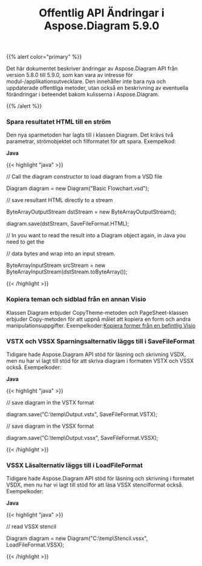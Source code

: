 ﻿---
title: Offentlig API Ändringar i Aspose.Diagram 5.9.0
type: docs
weight: 10
url: /sv/java/public-api-changes-in-aspose-diagram-5-9-0/
---
{{% alert color="primary" %}} 

Det här dokumentet beskriver ändringar av Aspose.Diagram API från version 5.8.0 till 5.9.0, som kan vara av intresse för modul-/applikationsutvecklare. Den innehåller inte bara nya och uppdaterade offentliga metoder, utan också en beskrivning av eventuella förändringar i beteendet bakom kulisserna i Aspose.Diagram.

{{% /alert %}} 
### **Spara resultatet HTML till en ström**
Den nya sparmetoden har lagts till i klassen Diagram. Det krävs två parametrar, strömobjektet och filformatet för att spara.
Exempelkod:

**Java**

{{< highlight "java" >}}

 // Call the diagram constructor to load diagram from a VSD file

Diagram diagram = new Diagram("Basic Flowchart.vsd");

// save resultant HTML directly to a stream

ByteArrayOutputStream dstStream = new ByteArrayOutputStream();

diagram.save(dstStream, SaveFileFormat.HTML);

// In you want to read the result into a Diagram object again, in Java you need to get the

// data bytes and wrap into an input stream.

ByteArrayInputStream srcStream = new ByteArrayInputStream(dstStream.toByteArray());

{{< /highlight >}}
### **Kopiera teman och sidblad från en annan Visio**
Klassen Diagram erbjuder CopyTheme-metoden och PageSheet-klassen erbjuder Copy-metoden för att uppnå målet att kopiera en form och andra manipulationsuppgifter.
 Exempelkoder:[Kopiera former från en befintlig Visio](/diagram/sv/java/working-with-visio-shape-data/#copy-shapes-from-an-existing-visio)
### **VSTX och VSSX Sparningsalternativ läggs till i SaveFileFormat**
Tidigare hade Aspose.Diagram API stöd för läsning och skrivning VSDX, men nu har vi lagt till stöd för att skriva diagram i formaten VSTX och VSSX också. Exempelkoder:

**Java**

{{< highlight "java" >}}

 // save diagram in the VSTX format

diagram.save("C:\\temp\\Output.vstx", SaveFileFormat.VSTX);

// save diagram in the VSSX format

diagram.save("C:\\temp\\Output.vssx", SaveFileFormat.VSSX);

{{< /highlight >}}
### **VSSX Läsalternativ läggs till i LoadFileFormat**
Tidigare hade Aspose.Diagram API stöd för läsning och skrivning i formatet VSDX, men nu har vi lagt till stöd för att läsa VSSX stencilformat också. Exempelkoder:

**Java**

{{< highlight "java" >}}

 // read VSSX stencil

Diagram diagram = new Diagram("C:\\temp\\Stencil.vssx", LoadFileFormat.VSSX);

{{< /highlight >}}
